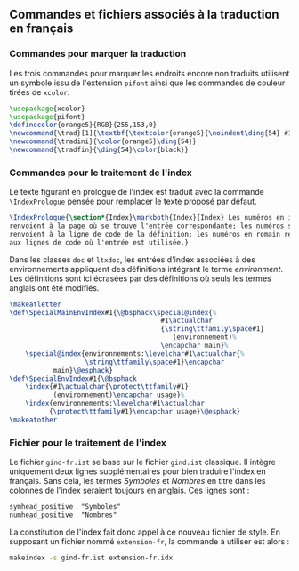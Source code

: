 ## Commandes et fichiers associés à la traduction en français

### Commandes pour marquer la traduction

Les trois commandes pour marquer les endroits encore non traduits utilisent un symbole issu de l'extension `pifont` ainsi que les commandes de couleur tirées de `xcolor`.

```tex
\usepackage{xcolor}
\usepackage{pifont}
\definecolor{orange5}{RGB}{255,153,0} 
\newcommand{\trad}[1]{\textbf{\textcolor{orange5}{\noindent\ding{54} #1 \ding{54}}}}
\newcommand{\tradini}{\color{orange5}\ding{54}}
\newcommand{\tradfin}{\ding{54}\color{black}}
```

### Commandes pour le traitement de l'index

Le texte figurant en prologue de l'index est traduit avec la commande `\IndexPrologue` pensée pour remplacer le texte proposé par défaut. 

```tex
\IndexPrologue{\section*{Index}\markboth{Index}{Index} Les numéros en italique 
renvoient à la page où se trouve l'entrée correspondante; les numéros soulignés
renvoient à la ligne de code de la définition; les numéros en romain renvoient
aux lignes de code où l'entrée est utilisée.}
```

Dans les classes `doc` et `ltxdoc`, les entrées d'index associées à des environnements appliquent des définitions intégrant le terme *environment*. Les définitions sont ici écrasées par des définitions où seuls les termes anglais ont été modifiés.

```tex
\makeatletter
\def\SpecialMainEnvIndex#1{\@bsphack\special@index{%
                                      #1\actualchar
                                      {\string\ttfamily\space#1}
                                         (environnement)%
                                      \encapchar main}%
    \special@index{environnements:\levelchar#1\actualchar{%
                   \string\ttfamily\space#1}\encapchar
           main}\@esphack}
\def\SpecialEnvIndex#1{\@bsphack
    \index{#1\actualchar{\protect\ttfamily#1}
           (environnement)\encapchar usage}%
    \index{environnements:\levelchar#1\actualchar
          {\protect\ttfamily#1}\encapchar usage}\@esphack}
\makeatother
```

### Fichier pour le traitement de l'index

Le fichier `gind-fr.ist` se base sur le fichier `gind.ist` classique. Il intègre uniquement deux lignes supplémentaires pour bien traduire l'index en français. Sans cela, les termes *Symboles* et *Nombres* en titre dans les colonnes de l'index seraient toujours en anglais. Ces lignes sont :

```tex
symhead_positive  "Symboles"
numhead_positive  "Nombres"
```
La constitution de l'index fait donc appel à ce nouveau fichier de style. En supposant un fichier nommé `extension-fr`, la commande à utiliser est alors :

```bash
makeindex -s gind-fr.ist extension-fr.idx
```
